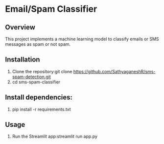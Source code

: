 # Email/Spam Classifier

## Overview
This project implements a machine learning model to classify emails or SMS messages as spam or not spam.

## Installation
1. Clone the repository:git clone https://github.com/SathyaganeshR/sms-spam-detection.git
2. cd sms-spam-classifier

## Install dependencies:
1. pip install -r requirements.txt


## Usage
1. Run the Streamlit app:streamlit run app.py


